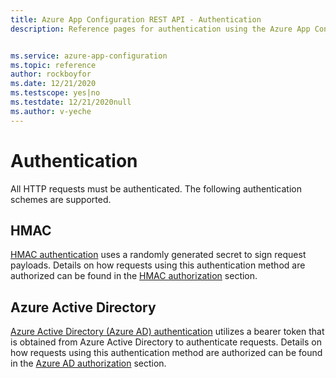 ```yaml
---
title: Azure App Configuration REST API - Authentication
description: Reference pages for authentication using the Azure App Configuration REST API


ms.service: azure-app-configuration
ms.topic: reference
author: rockboyfor
ms.date: 12/21/2020
ms.testscope: yes|no
ms.testdate: 12/21/2020null
ms.author: v-yeche
---
```


# Authentication

All HTTP requests must be authenticated. The following authentication schemes are supported.

## HMAC

[HMAC authentication](./rest-api-authentication-hmac.md) uses a randomly generated secret to sign request payloads. Details on how requests using this authentication method are authorized can be found in the [HMAC authorization](./rest-api-authorization-hmac.md) section.

## Azure Active Directory

[Azure Active Directory (Azure AD) authentication](../active-directory/authentication/overview-authentication.md) utilizes a bearer token that is obtained from Azure Active Directory to authenticate requests. Details on how requests using this authentication method are authorized can be found in the [Azure AD authorization](./rest-api-authorization-azure-ad.md) section.


<!-- Update_Description: new article about rest api authentication index -->
<!--NEW.date: 12/21/2020-->